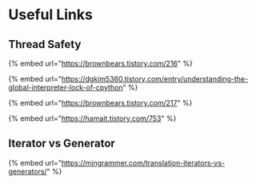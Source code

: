 # Useful Links

## Thread Safety

{% embed url="https://brownbears.tistory.com/216" %}

{% embed url="https://dgkim5360.tistory.com/entry/understanding-the-global-interpreter-lock-of-cpython" %}

{% embed url="https://brownbears.tistory.com/217" %}

{% embed url="https://hamait.tistory.com/753" %}

## Iterator vs Generator

{% embed url="https://mingrammer.com/translation-iterators-vs-generators/" %}





